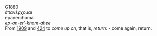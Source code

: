 <body>
  <p>G1880<br>  ἐπανέρχομαι  <br> epanerchomai  <br><i>ep-an-er‘-khom-ahee </i><br>From <a href="g1909.htm">1909</a> and <a href="g0424.htm">424</a>  to <i>come</i> <i>up</i> <i>on</i>, that is, <i>return:</i> - come again, return.<br></p>
 </body>